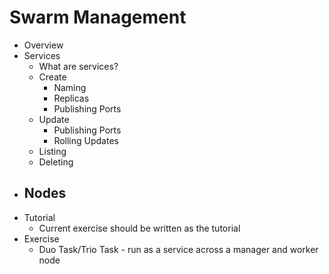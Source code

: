 # Swarm Management

- Overview
- Services
    - What are services?
    - Create
        - Naming
        - Replicas
        - Publishing Ports
    - Update
        - Publishing Ports
        - Rolling Updates
    - Listing
    - Deleting
- Nodes
    - 
- Tutorial
    - Current exercise should be written as the tutorial
- Exercise
    - Duo Task/Trio Task - run as a service across a manager and worker node